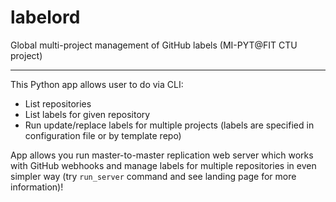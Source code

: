 # labelord

Global multi-project management of GitHub labels (MI-PYT@FIT CTU project)

----

This Python app allows user to do via CLI:

* List repositories
* List labels for given repository
* Run update/replace labels for multiple projects (labels are specified in configuration file or by template repo)

App allows you run master-to-master replication web server which works with GitHub webhooks and manage labels for multiple repositories in even simpler way (try `run_server` command and see landing page for more information)!

